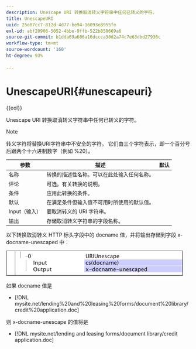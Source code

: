```yaml
---
description: Unescape URI 转换取消转义字符串中任何已转义的字符。
title: UnescapeURI
uuid: 25e87cc7-812d-4d77-be94-16093e8955fe
exl-id: abf20906-5052-4bbe-9ffb-522b850669a6
source-git-commit: b1dda69a606a16dccca30d2a74c7e63dbd27936c
workflow-type: tm+mt
source-wordcount: '160'
ht-degree: 93%

---
```


# UnescapeURI{#unescapeuri}

{{eol}}

Unescape URI 转换取消转义字符串中任何已转义的字符。

>[!NOTE]
>
>转义字符将替换URI字符串中不安全的字符。 它们由三个字符表示，即一个百分号后跟两个十六进制数字（例如 %20）。

| 参数 | 描述 | 默认 |
|---|---|---|
| 名称 | 转换的描述性名称。可以在此处输入任何名称。 |  |
| 评论 | 可选。有关转换的说明。 |  |
| 条件 | 应用此转换的条件。 |  |
| 默认 | 在满足条件但输入值不可用时所使用的默认值。 |  |
| Input（输入） | 要取消转义的 URI 字符串。 |  |
| 输出 | 存储取消转义字符串的字段名称。 |  |

以下转换取消转义 HTTP 标头字段中的 docname 值，并将输出存储到字段 x-docname-unescaped 中：

![](assets/cfg_TransformationType_UnescapeURI.png)

如果 docname 值是

* [!DNL mysite.net/lending%20and%20leasing%20forms/document%20library/credit%20application.doc]

则 x-docname-unescape 的值将是

* [!DNL mysite.net/lending and leasing forms/document library/credit application.doc]
